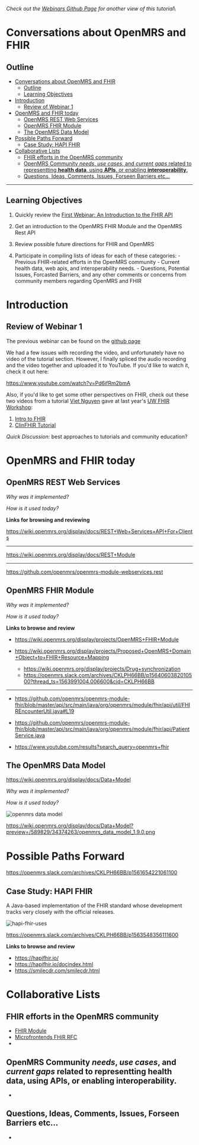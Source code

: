 
*Check out the [Webinars Github Page](https://github.com/uw-fhir/OpenMRS-FHIR-Webinars/tree/master/Webinar-2-OpenMRS-and-FHIR) for another view of this tutorial*\

# Conversations about OpenMRS and FHIR

## Outline
- [Conversations about OpenMRS and FHIR](#conversations-about-openmrs-and-fhir)
  - [Outline](#outline)
  - [Learning Objectives](#learning-objectives)
- [Introduction](#introduction)
  - [Review of Webinar 1](#review-of-webinar-1)
- [OpenMRS and FHIR today](#openmrs-and-fhir-today)
  - [OpenMRS REST Web Services](#openmrs-rest-web-services)
  - [OpenMRS FHIR Module](#openmrs-fhir-module)
  - [The OpenMRS Data Model](#the-openmrs-data-model)
- [Possible Paths Forward](#possible-paths-forward)
  - [Case Study: HAPI FHIR](#case-study-hapi-fhir)
- [Collaborative Lists](#collaborative-lists)
  - [FHIR efforts in the OpenMRS community](#fhir-efforts-in-the-openmrs-community)
  - [OpenMRS Community *needs*, *use cases*, and *current gaps* related to representting **health data**, using **APIs**, or enabling **interoperability**.](#openmrs-community-needs-use-cases-and-current-gaps-related-to-representting-health-data-using-apis-or-enabling-interoperability)
  - [Questions, Ideas, Comments, Issues, Forseen Barriers etc...](#questions-ideas-comments-issues-forseen-barriers-etc)

---

## Learning Objectives

1. Quickly review the [First Webinar: An Introduction to the FHIR API](../Webinar-1-Intro-to-FHIR)
  
2. Get an introduction to the OpenMRS FHIR Module and the OpenMRS Rest API

3. Review possible future directions for FHIR and OpenMRS

4. Participate in compiling lists of ideas for each of these categories:
        - Previous FHIR-related efforts in the OpenMRS community
        - Current health data, web apis, and interoperability needs.
        - Questions, Potential Issues, Forcasted Barriers, and any other comments or concerns from community members regarding OpenMRS and FHIR


# Introduction

## Review of Webinar 1

The previous webinar can be found on the [github page](https://github.com/uw-fhir/OpenMRS-FHIR-Webinars/tree/master/Webinar-1-Intro-to-FHIR)

We had a few issues with recording the video, and unfortunately have no video of the tutorial section. However, I finally spliced the audio recording and the video together and uploaded it to YouTube. If you'd like to watch it, check it out here: 

https://www.youtube.com/watch?v=Pd6ifRm2bmA

Also, if you'd like to get some other perspectives on FHIR, check out these two videos from a tutorial [Viet Nguyen](https://www.linkedin.com/in/vietnguyenmd/) gave at last year's [UW FHIR Workshop](https://uwfhir.org/tutorials/):

1. [Intro to FHIR](https://vimeo.com/296068669)
2. [ClinFHIR Tutorial](https://vimeo.com/296069454)

*Quick Discussion:* best approaches to tutorials and community education?

# OpenMRS and FHIR today

## OpenMRS REST Web Services

*Why was it implemented?*

*How is it used today?*

**Links for browsing and reviewing**

https://wiki.openmrs.org/display/docs/REST+Web+Services+API+For+Clients

---

https://wiki.openmrs.org/display/docs/REST+Module

---

https://github.com/openmrs/openmrs-module-webservices.rest


## OpenMRS FHIR Module

*Why was it implemented?*

*How is it used today?*

**Links to browse and review**

- https://wiki.openmrs.org/display/projects/OpenMRS+FHIR+Module

- https://wiki.openmrs.org/display/projects/Proposed+OpenMRS+Domain+Object+to+FHIR+Resource+Mapping
  - https://wiki.openmrs.org/display/projects/Drug+synchronization
  - https://openmrs.slack.com/archives/CKLPH66BB/p1564060382010500?thread_ts=1563991004.006600&cid=CKLPH66BB

---

- https://github.com/openmrs/openmrs-module-fhir/blob/master/api/src/main/java/org/openmrs/module/fhir/api/util/FHIREncounterUtil.java#L19

- https://github.com/openmrs/openmrs-module-fhir/blob/master/api/src/main/java/org/openmrs/module/fhir/api/PatientService.java

-  https://www.youtube.com/results?search_query=openmrs+fhir

## The OpenMRS Data Model
https://wiki.openmrs.org/display/docs/Data+Model

*Why was it implemented?*

*How is it used today?*

![openmrs data model](https://wiki.openmrs.org/display/docs/Data+Model?preview=/589829/34374263/openmrs_data_model_1.9.0.png)

https://wiki.openmrs.org/display/docs/Data+Model?preview=/589829/34374263/openmrs_data_model_1.9.0.png

# Possible Paths Forward 
https://openmrs.slack.com/archives/CKLPH66BB/p1561654221061100

## Case Study: HAPI FHIR
A Java-based implementation of the FHIR standard whose development tracks very closely with the official releases. 

![hapi-fhir-uses](https://github.com/uw-fhir/OpenMRS-FHIR-Webinars/raw/master/Webinar-2-OpenMRS-and-FHIR/hapiusage.png)

https://openmrs.slack.com/archives/CKLPH66BB/p1563548356111600

**Links to browse and review**
- https://hapifhir.io/
- https://hapifhir.io/docindex.html
- https://smilecdr.com/smilecdr.html
  
# Collaborative Lists 

## FHIR efforts in the OpenMRS community
- [FHIR Module](#openmrs-fhir-module)
- [Microfrontends FHiR RFC](https://github.com/openmrs/openmrs-rfc-frontend/pull/13)
- 
## OpenMRS Community *needs*, *use cases*, and *current gaps* related to representting **health data**, using **APIs**, or enabling **interoperability**.
- &nbsp;
  

## Questions, Ideas, Comments, Issues, Forseen Barriers etc...
- &nbsp;
